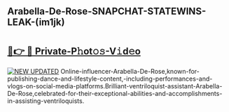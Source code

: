 ## Arabella-De-Rose-SNAPCHAT-STATEWINS-LEAK-(im1jk)


# <h2><a href="https://mediaupload.pro?-20M">🔗👉 🔴 Private-P𝚑ot𝚘𝚜-V𝚒d𝚎o</a></h2>

[![NEW UPDATED](https://i.imgur.com/0qMVB7G.gif)](https://mediaupload.pro?-20M)
Online-influencer-Arabella-De-Rose,known-for-publishing-dance-and-lifestyle-content,-including-performances-and-vlogs-on-social-media-platforms.Brilliant-ventriloquist-assistant-Arabella-De-Rose,celebrated-for-their-exceptional-abilities-and-accomplishments-in-assisting-ventriloquists.  
